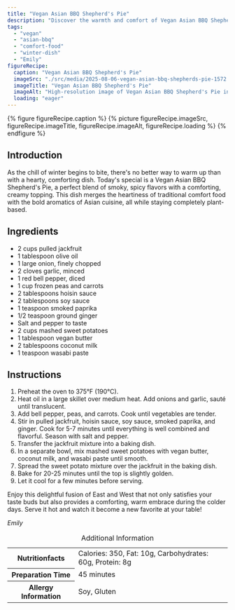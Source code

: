 ```yaml
---
title: "Vegan Asian BBQ Shepherd's Pie"
description: "Discover the warmth and comfort of Vegan Asian BBQ Shepherd's Pie, a unique, plant-based twist on a classic dish featuring smoky jackfruit and creamy sweet potato topping."
tags:
  - "vegan"
  - "asian-bbq"
  - "comfort-food"
  - "winter-dish"
  - "Emily"
figureRecipe: 
  caption: "Vegan Asian BBQ Shepherd's Pie"
  imageSrc: "./src/media/2025-08-06-vegan-asian-bbq-shepherds-pie-1572.png"
  imageTitle: "Vegan Asian BBQ Shepherd's Pie"
  imageAlt: "High-resolution image of Vegan Asian BBQ Shepherd's Pie in a round dish on a simple table, featuring crisped sweet potato topping and subtle table decor. Warm, cozy lighting enhances the inviting scene."
  loading: "eager"
---
```


{% figure figureRecipe.caption %}
{% picture figureRecipe.imageSrc, figureRecipe.imageTitle, figureRecipe.imageAlt, figureRecipe.loading %}
{% endfigure %}

## Introduction

As the chill of winter begins to bite, there's no better way to warm up than with a hearty, comforting dish. Today's special is a Vegan Asian BBQ Shepherd's Pie, a perfect blend of smoky, spicy flavors with a comforting, creamy topping. This dish merges the heartiness of traditional comfort food with the bold aromatics of Asian cuisine, all while staying completely plant-based.

## Ingredients

- 2 cups pulled jackfruit
- 1 tablespoon olive oil
- 1 large onion, finely chopped
- 2 cloves garlic, minced
- 1 red bell pepper, diced
- 1 cup frozen peas and carrots
- 2 tablespoons hoisin sauce
- 2 tablespoons soy sauce
- 1 teaspoon smoked paprika
- 1/2 teaspoon ground ginger
- Salt and pepper to taste
- 2 cups mashed sweet potatoes
- 1 tablespoon vegan butter
- 2 tablespoons coconut milk
- 1 teaspoon wasabi paste

## Instructions

1. Preheat the oven to 375°F (190°C).
2. Heat oil in a large skillet over medium heat. Add onions and garlic, sauté until translucent.
3. Add bell pepper, peas, and carrots. Cook until vegetables are tender.
4. Stir in pulled jackfruit, hoisin sauce, soy sauce, smoked paprika, and ginger. Cook for 5-7 minutes until everything is well combined and flavorful. Season with salt and pepper.
5. Transfer the jackfruit mixture into a baking dish.
6. In a separate bowl, mix mashed sweet potatoes with vegan butter, coconut milk, and wasabi paste until smooth.
7. Spread the sweet potato mixture over the jackfruit in the baking dish.
8. Bake for 20-25 minutes until the top is slightly golden.
9. Let it cool for a few minutes before serving.

Enjoy this delightful fusion of East and West that not only satisfies your taste buds but also provides a comforting, warm embrace during the colder days. Serve it hot and watch it become a new favorite at your table!

*Emily*

<table><caption class='sr-only'>Additional Information</caption><tr><th>Nutritionfacts</th><td>Calories: 350, Fat: 10g, Carbohydrates: 60g, Protein: 8g&nbsp;</td></tr><tr><th>Preparation Time</th><td>45 minutes&nbsp;</td></tr><tr><th>Allergy Information</th><td>Soy, Gluten&nbsp;</td></tr></table>


